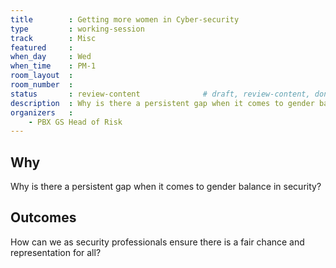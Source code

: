 ```yaml
---
title        : Getting more women in Cyber-security
type         : working-session
track        : Misc
featured     :
when_day     : Wed
when_time    : PM-1
room_layout  :
room_number  :
status       : review-content              # draft, review-content, done
description  : Why is there a persistent gap when it comes to gender balance in security? How can we as security professionals ensure there is a fair chance and representation for all?
organizers   :
    - PBX GS Head of Risk
---
```


## Why

Why is there a persistent gap when it comes to gender balance in security?


## Outcomes

How can we as security professionals ensure there is a fair chance and representation for all?
